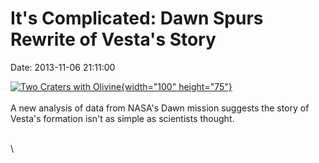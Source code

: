 It\'s Complicated: Dawn Spurs Rewrite of Vesta\'s Story
=======================================================

Date: 2013-11-06 21:11:00

[![Two Craters with
Olivine](http://www.jpl.nasa.gov/images/dawn/20131106/pia17476-th.jpg){width="100"
height="75"}](http://www.jpl.nasa.gov/news/news.cfm?release=2013-321&rn=news.xml&rst=3943)\
\
A new analysis of data from NASA\'s Dawn mission suggests the story of
Vesta\'s formation isn\'t as simple as scientists thought.

\
\
